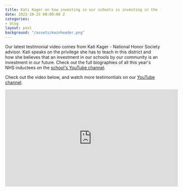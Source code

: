 ```yaml
---
title: Kati Kager on how investing in our schools is investing in the future
date: 2022-10-25 00:00:00 Z
categories:
- blog
layout: post
background: "/assets/mainheader.png"
---
```


Our latest testimonial video comes from Kati Kager - National Honor Society advisor. Kati speaks on the privilege she has to teach in this district and how she believes that an investment in our schools by our community is an investment in our future. Check out the full biographies of all this year's NHS inductees on the [school's YouTube channel](https://youtu.be/xUISILxeswU).

Check out the video below, and watch more testimontials on our [YouTube channel](https://youtube.com/playlist?list=PLw3SLzv82EP5vuMuLunDiSaYjV7s94c1i).

<iframe width="560" height="315" src="https://www.youtube.com/embed/sMXc9Jgm3Ds" title="YouTube video player" frameborder="0" allow="accelerometer; autoplay; clipboard-write; encrypted-media; gyroscope; picture-in-picture" allowfullscreen></iframe>

